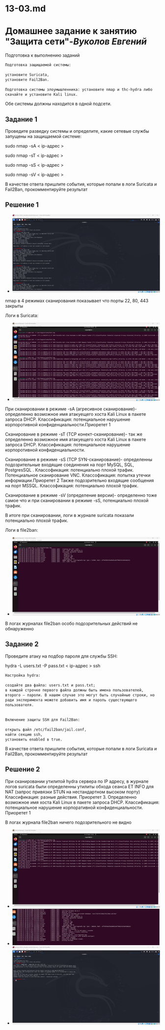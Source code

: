 # 13-03.md

# **Домашнее задание к занятию "Защита сети"**-***Вуколов Евгений***

Подготовка к выполнению заданий

    Подготовка защищаемой системы:

    установите Suricata,
    установите Fail2Ban.

    Подготовка системы злоумышленника: установите nmap и thc-hydra либо скачайте и установите Kali linux.

Обе системы должны находится в одной подсети.
## **Задание 1**

Проведите разведку системы и определите, какие сетевые службы запущены на защищаемой системе:

sudo nmap -sA < ip-адрес >

sudo nmap -sT < ip-адрес >

sudo nmap -sS < ip-адрес >

sudo nmap -sV < ip-адрес >

В качестве ответа пришлите события, которые попали в логи Suricata и Fail2Ban, прокомментируйте результат

## **Решение 1**

- ![scrinshot](https://github.com/Evgenii-379/13-03.md/blob/main/Снимок%20экрана%202024-06-27%20115458.png)

nmap в 4 режимах сканирования показывает что порты 22, 80, 443 закрыты

Логи в Suricata:
- ![scrinshot](https://github.com/Evgenii-379/13-03.md/blob/main/Снимок%20экрана%202024-06-26%20002010.png)

При сканировании в режиме -sA (агресивное сканирование)- определенно возможное имя атакуещего хоста Kali Linux в пакете запроса DHCP. Классификация:
потенциальное нарушение корпоротивной конфиденциальности.Приоретет 1

Сканирование в режиме  -sT (TCP конект-сканирование)- так же определенно возможное имя атакуещего хоста Kali Linux в пакете запроса DHCP. Классификация:
потенциальное нарушение корпоротивной конфиденциальности.

Сканирование в режиме -sS (TCP SYN-сканирование)- определенны подозрительные входящие соединения на порт MySQL, SQL, PostgresSQL . Классофикация: потенциально плохой трафик.
Потенциальное сканирование VNC. Классофикация: попытка утечки информации.Приоретет 2 Также подозрительно входящие сообщения на порт MSSQL. Классофикация: потенциально плохой трафик.

Сканирование в режиме -sV (определение версии)- определенно тоже самое что и при сканировании в режиме -sS, потенциально плохой трафик.

В итоге при сканировании, логи в журнале suricata показали потенциально плохой трафик. 

Логи в file2ban:
- ![scrinshot](https://github.com/Evgenii-379/13-03.md/blob/main/Снимок%20экрана%202024-06-26%20002026.png)

В логах журналах file2ban особо подозрительных действий не обнаруженно


## **Задание 2**

Проведите атаку на подбор пароля для службы SSH:

hydra -L users.txt -P pass.txt < ip-адрес > ssh

    Настройка hydra:

    создайте два файла: users.txt и pass.txt;
    в каждой строчке первого файла должны быть имена пользователей, второго — пароли. В нашем случае это могут быть случайные строки, но ради эксперимента можете добавить имя и пароль существующего пользователя.


    Включение защиты SSH для Fail2Ban:

    открыть файл /etc/fail2ban/jail.conf,
    найти секцию ssh,
    установить enabled в true.

В качестве ответа пришлите события, которые попали в логи Suricata и Fail2Ban, прокомментируйте результат

## **Решение 2**

При сканировании утилитой hydra сервера по IP адресу, в журнале логов suricata были определенны утилиты обхода сеанса ET INFO для NAT (запрос привязки STUN на нестандартном высоком порту)
Классификация: разные действия. Приоретет 3. 
Определенно возможное имя хоста Kali Linux в пакете запроса DHCP. Классификация: потенциальное нарушение корпоративной конфиденциальности. Приоретет 1 

В логах журнала  file2ban ничего подозрительного не видно
 
- ![scrinshot](https://github.com/Evgenii-379/13-03.md/blob/main/Снимок%20экрана%202024-06-27%20105309.png)
- ![scrinshot](https://github.com/Evgenii-379/13-03.md/blob/main/Снимок%20экрана%202024-06-27%20112435.png)
- ![scrinshot](https://github.com/Evgenii-379/13-03.md/blob/main/Снимок%20экрана%202024-06-27%20105347.png)


